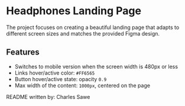 # Headphones Landing Page

The project focuses on creating a beautiful landing page that adapts to different screen sizes and matches the provided Figma design.

## Features
- Switches to mobile version when the screen width is 480px or less  
- Links hover/active color: `#FF6565`  
- Button hover/active state: opacity `0.9`  
- Max width of the content: `1000px`, centered on the page  

README written by: Charles Sawe